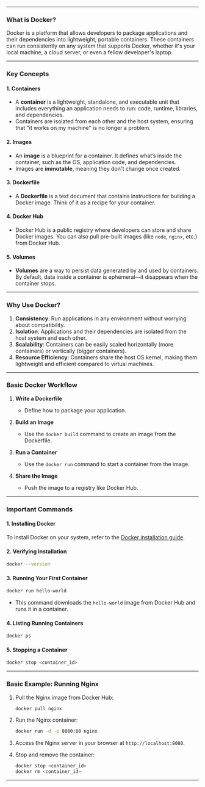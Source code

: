 ﻿---

### **What is Docker?**

Docker is a platform that allows developers to package applications and their dependencies into lightweight, portable containers. These containers can run consistently on any system that supports Docker, whether it's your local machine, a cloud server, or even a fellow developer's laptop.

---

### **Key Concepts**

#### **1. Containers**
- A **container** is a lightweight, standalone, and executable unit that includes everything an application needs to run: code, runtime, libraries, and dependencies.
- Containers are isolated from each other and the host system, ensuring that "it works on my machine" is no longer a problem.

#### **2. Images**
- An **image** is a blueprint for a container. It defines what’s inside the container, such as the OS, application code, and dependencies.
- Images are **immutable**, meaning they don't change once created.

#### **3. Dockerfile**
- A **Dockerfile** is a text document that contains instructions for building a Docker image. Think of it as a recipe for your container.

#### **4. Docker Hub**
- Docker Hub is a public registry where developers can store and share Docker images. You can also pull pre-built images (like `node`, `nginx`, etc.) from Docker Hub.

#### **5. Volumes**
- **Volumes** are a way to persist data generated by and used by containers. By default, data inside a container is ephemeral—it disappears when the container stops.

---

### **Why Use Docker?**

1. **Consistency**: Run applications in any environment without worrying about compatibility.
2. **Isolation**: Applications and their dependencies are isolated from the host system and each other.
3. **Scalability**: Containers can be easily scaled horizontally (more containers) or vertically (bigger containers).
4. **Resource Efficiency**: Containers share the host OS kernel, making them lightweight and efficient compared to virtual machines.

---

### **Basic Docker Workflow**

1. **Write a Dockerfile**
   - Define how to package your application.

2. **Build an Image**
   - Use the `docker build` command to create an image from the Dockerfile.

3. **Run a Container**
   - Use the `docker run` command to start a container from the image.

4. **Share the Image**
   - Push the image to a registry like Docker Hub.

---

### **Important Commands**

#### **1. Installing Docker**
To install Docker on your system, refer to the [Docker installation guide](https://docs.docker.com/get-docker/).

#### **2. Verifying Installation**
```bash
docker --version
```

#### **3. Running Your First Container**
```bash
docker run hello-world
```
- This command downloads the `hello-world` image from Docker Hub and runs it in a container.

#### **4. Listing Running Containers**
```bash
docker ps
```

#### **5. Stopping a Container**
```bash
docker stop <container_id>
```

---

### **Basic Example: Running Nginx**

1. Pull the Nginx image from Docker Hub:
   ```bash
   docker pull nginx
   ```

2. Run the Nginx container:
   ```bash
   docker run -d -p 8080:80 nginx
   ```

3. Access the Nginx server in your browser at `http://localhost:8080`.

4. Stop and remove the container:
   ```bash
   docker stop <container_id>
   docker rm <container_id>
   ```

---